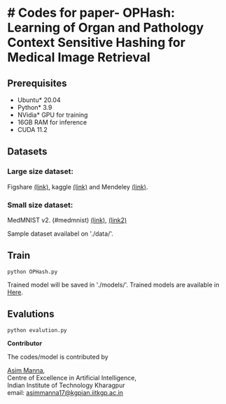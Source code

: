 # # Codes for paper-  OPHash: Learning of Organ and Pathology Context Sensitive Hashing for Medical Image Retrieval


## Prerequisites
* Ubuntu\* 20.04
* Python\* 3.9
* NVidia\* GPU for training
* 16GB RAM for inference
* CUDA 11.2


## Datasets
### Large size dataset:
  Figshare [(link)](https://figshare.com/articles/dataset/brain_tumor_dataset/1512427/5), kaggle [(link)](https://www.kaggle.com/datasets/aryashah2k/breast-ultrasound-images-dataset) and Mendeley [(link)](https://data.mendeley.com/datasets/rscbjbr9sj/2).
### Small size dataset:
MedMNIST v2. (#medmnist) [(link)](https://zenodo.org/record/6496656), [(link2)](https://medmnist.com/)


Sample dataset availabel on './data/'.

## Train
```
python OPHash.py
```
Trained model will be saved in './models/'.
Trained models are available in [Here](https://iitkgpacin-my.sharepoint.com/:f:/g/personal/asimmanna17_kgpian_iitkgp_ac_in/EjehZrRXBR1BvVr6LGArxv8BLO9YOW2eZNgyRdLS4FSEgg?e=H5b75o).

## Evalutions

```
python evalution.py
```


**Contributor**

The codes/model is contributed  by

<a href="https://www.linkedin.com/in/asimmanna17/">Asim Manna</a>, </br>
Centre of Excellence in Artificial Intelligence, </br>
Indian Institute of Technology Kharagpur </br>
email: asimmanna17@kgpian.iitkgp.ac.in </br> 

